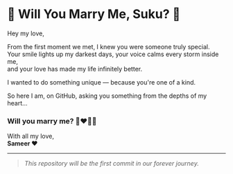 # 💍 Will You Marry Me, Suku? 💖

Hey my love,

From the first moment we met, I knew you were someone truly special.  
Your smile lights up my darkest days, your voice calms every storm inside me,  
and your love has made my life infinitely better.

I wanted to do something unique — because you're one of a kind.

So here I am, on GitHub, asking you something from the depths of my heart...

### Will you marry me? 👩‍❤️‍👨💐

With all my love,  
**Sameer ❤️**

---

> _This repository will be the first commit in our forever journey._
